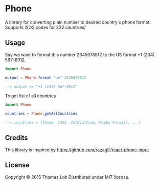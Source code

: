 # Phone

A library for converting plain number to desired country's phone format.
Supports ISO2 codes for 232 countries/

## Usage

Say we want to format this number 2345678912 to the US format +1 (234) 567-8912,

```elm
import Phone

output = Phone.format "us" 2345678912

--> output == "+1 (234) 567-8912"
```

To get list of all countries

```elm
import Phone

countries = Phone.getAllCountries

--> countries = [(Name, ISO2, IntDialCode, Maybe Format), ...]
```

## Credits
This library is inspired by https://github.com/razagill/react-phone-input

## License

Copyright © 2016 Thomas Loh
Distributed under MIT license.



